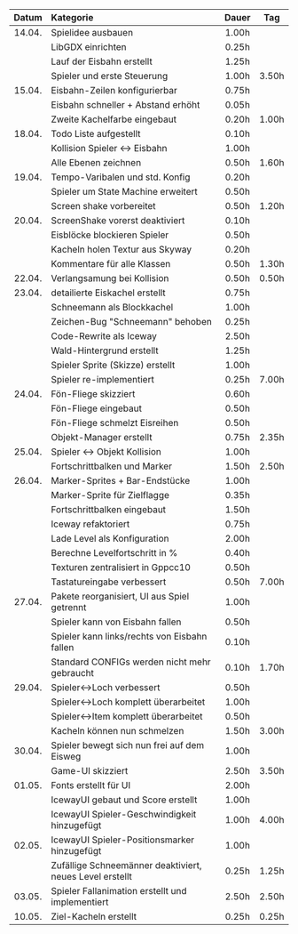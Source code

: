 | Datum  | Kategorie | Dauer | Tag |
|:------:|:----------|:-----:|:---:|
| 14.04. | Spielidee ausbauen | 1.00h | |
|        | LibGDX einrichten| 0.25h | |
|        | Lauf der Eisbahn erstellt | 1.25h | |
|        | Spieler und erste Steuerung | 1.00h | 3.50h |
| 15.04. | Eisbahn-Zeilen konfigurierbar | 0.75h | |
|        | Eisbahn schneller + Abstand erhöht | 0.05h | |
|        | Zweite Kachelfarbe eingebaut | 0.20h | 1.00h |
| 18.04. | Todo Liste aufgestellt | 0.10h | |
|        | Kollision Spieler <-> Eisbahn | 1.00h | |
|        | Alle Ebenen zeichnen | 0.50h | 1.60h |
| 19.04. | Tempo-Varibalen und std. Konfig | 0.20h | |
|        | Spieler um State Machine erweitert | 0.50h | |
|        | Screen shake vorbereitet | 0.50h | 1.20h |
| 20.04. | ScreenShake vorerst deaktiviert | 0.10h | |
|        | Eisblöcke blockieren Spieler | 0.50h | |
|        | Kacheln holen Textur aus Skyway | 0.20h | |
|        | Kommentare für alle Klassen | 0.50h | 1.30h |
| 22.04. | Verlangsamung bei Kollision | 0.50h | 0.50h |
| 23.04. | detailierte Eiskachel erstellt | 0.75h | |
|        | Schneemann als Blockkachel | 1.00h | |
|        | Zeichen-Bug "Schneemann" behoben | 0.25h | |
|        | Code-Rewrite als Iceway | 2.50h | |
|        | Wald-Hintergrund erstellt | 1.25h | |
|        | Spieler Sprite (Skizze) erstellt | 1.00h | |
|        | Spieler re-implementiert | 0.25h | 7.00h |
| 24.04. | Fön-Fliege skizziert | 0.60h | |
|        | Fön-Fliege eingebaut | 0.50h | |
|        | Fön-Fliege schmelzt Eisreihen | 0.50h | |
|        | Objekt-Manager erstellt | 0.75h | 2.35h |
| 25.04. | Spieler <-> Objekt Kollision | 1.00h | |
|        | Fortschrittbalken und Marker | 1.50h | 2.50h |
| 26.04. | Marker-Sprites + Bar-Endstücke | 1.00h | |
|        | Marker-Sprite für Zielflagge | 0.35h | |
|        | Fortschrittbalken eingebaut | 1.50h | |
|        | Iceway refaktoriert | 0.75h | |
|        | Lade Level als Konfiguration | 2.00h | |
|        | Berechne Levelfortschritt in % | 0.40h | |
|        | Texturen zentralisiert in Gppcc10 | 0.50h | |
|        | Tastatureingabe verbessert | 0.50h | 7.00h |
| 27.04. | Pakete reorganisiert, UI aus Spiel getrennt | 1.00h | |
|        | Spieler kann von Eisbahn fallen | 0.50h | |
|        | Spieler kann links/rechts von Eisbahn fallen | 0.10h | |
|        | Standard CONFIGs werden nicht mehr gebraucht | 0.10h | 1.70h |
| 29.04. | Spieler<->Loch verbessert | 0.50h | |
|        | Spieler<->Loch komplett überarbeitet | 1.00h | |
|        | Spieler<->Item komplett überarbeitet | 0.50h | |
|        | Kacheln können nun schmelzen | 1.50h | 3.00h |
| 30.04. | Spieler bewegt sich nun frei auf dem Eisweg | 1.00h | |
|        | Game-UI skizziert | 2.50h | 3.50h |
| 01.05. | Fonts erstellt für UI | 2.00h | |
|        | IcewayUI gebaut und Score erstellt | 1.00h | |
|        | IcewayUI Spieler-Geschwindigkeit hinzugefügt | 1.00h | 4.00h |
| 02.05. | IcewayUI Spieler-Positionsmarker hinzugefügt | 1.00h | |
|        | Zufällige Schneemänner deaktiviert, neues Level erstellt | 0.25h | 1.25h |
| 03.05. | Spieler Fallanimation erstellt und implementiert | 2.50h | 2.50h |
| 10.05. | Ziel-Kacheln erstellt | 0.25h | 0.25h |
